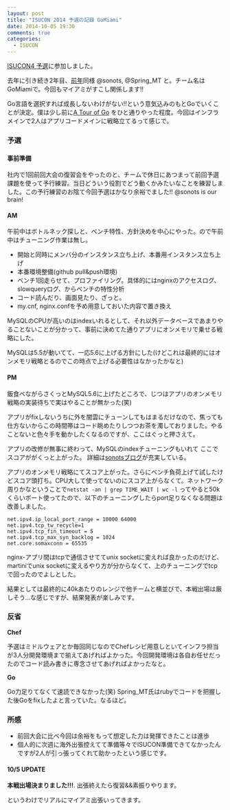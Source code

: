 ```yaml
---
layout: post
title: "ISUCON 2014 予選の記録 GoMiami"
date: 2014-10-05 19:30
comments: true
categories: 
  - ISUCON
---
```


[ISUCON4 予選](http://isucon.net/archives/39780986.html)に参加しました。

<!--more-->

去年に引き続き2年目、[前年](http://orihubon.com/blog/2013/10/07/isucon3-yosen/)同様 @sonots, @Spring_MT と。チーム名はGoMiamiで。今回もマイアミがすこし関係します!!

Go言語を選択すれば成長しないわけがない!!という意気込みのもとGoでいくことが決定。僕は少し前に[A Tour of Go](http://go-tour-jp.appspot.com/) をひと通りやった程度。今回はインフラメインで2人はアプリコードメインに戦略立てるって感じで。

### 予選

#### 事前準備

社内で1回前回大会の復習会をやったのと、チームで休日にあつまって前回予選課題を使って予行練習。当日どういう役割でどう動くかみたいなことを練習しました。この予行練習のお陰て今回予選はかなり余裕でました!! @sonots is our brain!

#### AM

午前中はボトルネック探しと、ベンチ特性、方針決めを中心にやった。ので午前中はチューニング作業は無し。

* 開始と同時にメンバ分のインスタンス立ち上げ、本番用インスタンス立ち上げ
* 本番環境整備(github pull&push環境)
* ベンチ1回走らせて、プロファイリング。具体的にはnginxのアクセスログ、slowqueryログ、からベンチの特性分析
* コード読んだり、画面見たり、ざっと。
* my.cnf, nginx.confを予め用意しておいた内容で置き換え

MySQLのCPUが高いのはindexいれるとして、それ以外データベースであまりやることないことが分かって、事前に決めてた通りアプリにオンメモリで乗せる戦略にした。

MySQLは5.5が動いてて、一応5.6に上げる方針にした(けどこれは最終的にはオンメモリ戦略とるのでこの時点で上げる必要性はなかったかなと)

#### PM

飯食べながらさくっとMySQL5.6に上げたところで、じつはアプリのオンメモリ戦略の実装待ちで実はやることが無かった(笑)

アプリがfixしないうちに外を闇雲にチューンしてもはまるだけなので、焦っても仕方ないからこの時間帯はコード眺めたりしつつお茶を濁しておりました。やることないと色々手を動かしたくなるのですが、ここはぐっと押さえて。

アプリの改修が無事に終わって、MySQLのindexチューニングもいれて ここでスコアががくっと上がった。 詳細は[sonotsブログ](http://blog.livedoor.jp/sonots/archives/40449500.html)が充実している。

アプリのオンメモリ戦略にてスコア上がった。さらにベンチ負荷上げて試したけどスコア頭打ち。CPU大して使ってないのにスコア上がらなくて。ネットワーク周りかなということで`netstat -an | grep TIME_WAIT | wc -l` ってやると50kくらいポート使ってたので、以下のチューニングしたらport足りなくなる問題は改善しました。

```
net.ipv4.ip_local_port_range = 10000 64000 
net.ipv4.tcp_tw_recycle=1
net.ipv4.tcp_fin_timeout = 5
net.ipv4.tcp_max_syn_backlog = 1024
net.core.somaxconn = 65535
```

nginx-アプリ間はtcpで通信させててunix socketに変えれば良かったのだけど、martiniでunix socketに変えるやり方が分からなくて、上のチューニングでtcpで回ったのでよしとした。

結果としては最終的に40kあたりのレンジで他チームと横並びで、本戦出場は厳しそう...な感じですが、結果発表が楽しみです。

### 反省

**Chef**

予選はミドルウェアとか毎回同じなのでChefレシピ用意しといてインフラ担当が3人分開発環境まで揃えてあげればよかった。今回開発環境は各自お任せだったのでコード読み書きに専念させてあげればよかったなと。


**Go**

Go力足りてなくて速読できなかった(笑) Spring_MT氏はrubyでコードを把握した後Goをfixしたよと言っていた。なるほど。

### 所感

* 前回大会に比べ今回は余裕をもって想定した力は発揮できたことは進歩
* 個人的に次週に海外出張控えてて準備等々でISUCON準備できてなかったんですが2人が引っ張ってくれて助かったという感じです。


#### 10/5 UPDATE

**本戦出場決まりました!!!**. 出張終えたら復習&&素振りやります。

というわけでリアルにマイアミ出張いってきます。


